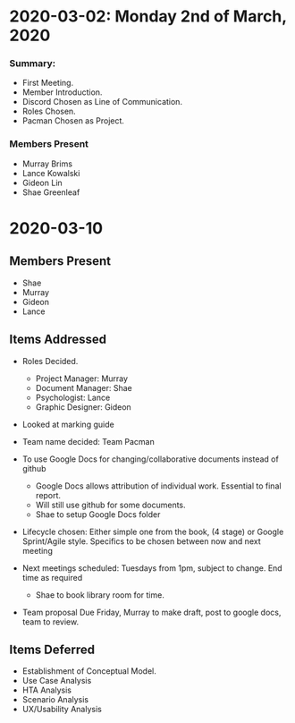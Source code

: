 2020-03-02: Monday 2nd of March, 2020
=====================================

### Summary:
* First Meeting.
* Member Introduction.
* Discord Chosen as Line of Communication.
* Roles Chosen.
* Pacman Chosen as Project. 

### Members Present
* Murray Brims
* Lance Kowalski
* Gideon Lin
* Shae Greenleaf

2020-03-10
==========
## Members Present
* Shae
* Murray
* Gideon
* Lance

## Items Addressed

* Roles Decided.
   * Project Manager: Murray
   * Document Manager: Shae
   * Psychologist: Lance
   * Graphic Designer: Gideon

* Looked at marking guide

* Team name decided: Team Pacman

* To use Google Docs for changing/collaborative documents instead of github
   * Google Docs allows attribution of individual work. Essential to final report.
   * Will still use github for some documents.
   * Shae to setup Google Docs folder

* Lifecycle chosen: Either simple one from the book, (4 stage) or Google Sprint/Agile style. Specifics to be chosen between now and next meeting

* Next meetings scheduled: Tuesdays from 1pm, subject to change. End time as required
   * Shae to book library room for time.

* Team proposal Due Friday, Murray to make draft, post to google docs, team to review.

## Items Deferred

* Establishment of Conceptual Model.
* Use Case Analysis
* HTA Analysis
* Scenario Analysis
* UX/Usability Analysis
 
